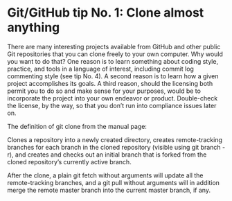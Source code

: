 # Git/GitHub tip No. 1: Clone almost anything
There are many interesting projects available from GitHub and other public Git repositories that you can clone freely to your own computer. Why would you want to do that? One reason is to learn something about coding style, practice, and tools in a language of interest, including commit log commenting style (see tip No. 4). A second reason is to learn how a given project accomplishes its goals. A third reason, should the licensing both permit you to do so and make sense for your purposes, would be to incorporate the project into your own endeavor or product. Double-check the license, by the way, so that you don’t run into compliance issues later on.

The definition of git clone from the manual page:

Clones a repository into a newly created directory, creates remote-tracking branches for each branch in the cloned repository (visible using git branch -r), and creates and checks out an initial branch that is forked from the cloned repository’s currently active branch.

After the clone, a plain git fetch without arguments will update all the remote-tracking branches, and a git pull without arguments will in addition merge the remote master branch into the current master branch, if any.
